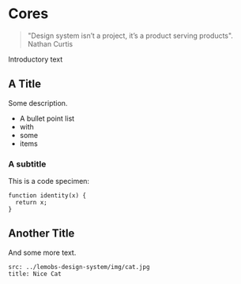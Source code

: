 # Cores

> "Design system isn’t a project, it’s a product serving products". Nathan Curtis

Introductory text

## A Title

Some description.

- A bullet point list
- with
- some
- items

### A subtitle

This is a code specimen:

```code
function identity(x) {
  return x;
}
```

## Another Title

And some more text.

```image
src: ../lemobs-design-system/img/cat.jpg
title: Nice Cat
```